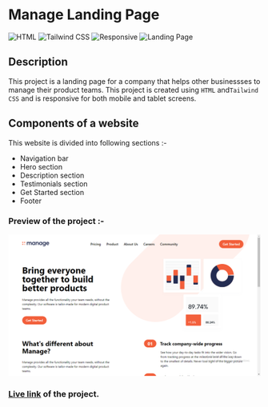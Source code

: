 # Manage Landing Page

![HTML](https://img.shields.io/badge/-HTML-red)
![Tailwind CSS](https://img.shields.io/badge/-Tailwind%20CSS-blueviolet)
![Responsive](https://img.shields.io/badge/-Responsive-green)
![Landing Page](https://img.shields.io/badge/-Landing%20Page-blue)

## Description

This project is a landing page for a company that helps other businessses to manage their product teams. This project is created using `HTML` and`Tailwind CSS` and is responsive for both mobile and tablet screens.

## Components of a website

This website is divided into following sections :-

- Navigation bar
- Hero section
- Description section
- Testimonials section
- Get Started section
- Footer

### Preview of the project :-

![Preview](./preview.png)

### [**Live link**](https://manage-landing-page-2jyk.vercel.app/) of the project.
